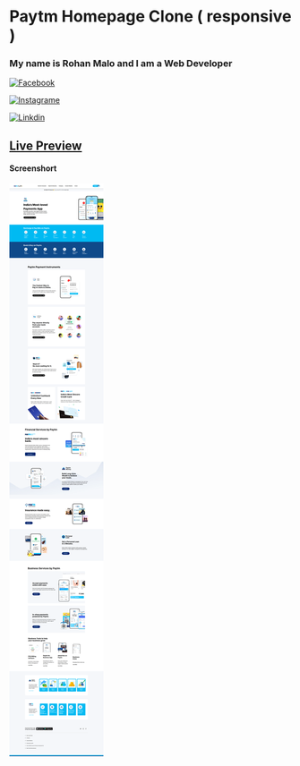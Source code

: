 # Paytm Homepage Clone ( responsive )

### My name is **Rohan Malo** and I am a Web **Developer**

[![ Facebook ](https://img.shields.io/badge/Reach%20me-Facebook-blue)](https://www.facebook.com)

[![ Instagrame ](https://img.shields.io/badge/Reach%20me-instagrame-important)](https://www.instagram.com/code.rohan127/)

[![ Linkdin ](https://img.shields.io/badge/Reach%20me-Linkdin-blue)](https://www.linkedin.com/in/rohan-malo-1bb400184/)

## [Live Preview ]('https://paytmclonebyrohan.netlify.app/') 



#### Screenshort

!['site Image'](./paytm_clone.png 'full Image')